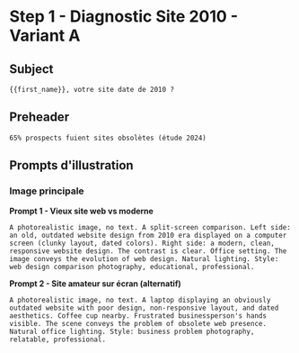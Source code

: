# Step 1 - Diagnostic Site 2010 - Variant A

## Subject
```
{{first_name}}, votre site date de 2010 ?
```

## Preheader
```
65% prospects fuient sites obsolètes (étude 2024)
```

## Prompts d'illustration

### Image principale

**Prompt 1 - Vieux site web vs moderne**
```
A photorealistic image, no text. A split-screen comparison. Left side: an old, outdated website design from 2010 era displayed on a computer screen (clunky layout, dated colors). Right side: a modern, clean, responsive website design. The contrast is clear. Office setting. The image conveys the evolution of web design. Natural lighting. Style: web design comparison photography, educational, professional.
```

**Prompt 2 - Site amateur sur écran (alternatif)**
```
A photorealistic image, no text. A laptop displaying an obviously outdated website with poor design, non-responsive layout, and dated aesthetics. Coffee cup nearby. Frustrated businessperson's hands visible. The scene conveys the problem of obsolete web presence. Natural office lighting. Style: business problem photography, relatable, professional.
```

